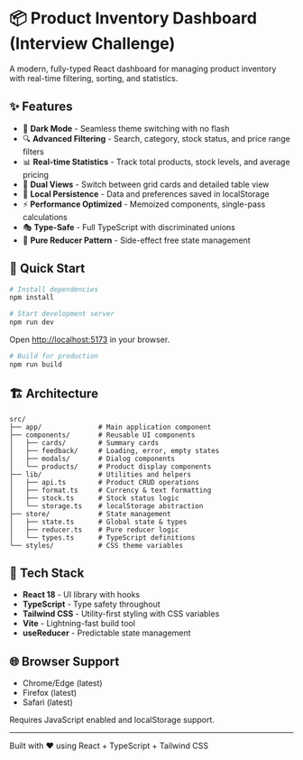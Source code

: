 # 📦 Product Inventory Dashboard (Interview Challenge)

A modern, fully-typed React dashboard for managing product inventory with real-time filtering, sorting, and statistics.

## ✨ Features

- 🎨 **Dark Mode** - Seamless theme switching with no flash
- 🔍 **Advanced Filtering** - Search, category, stock status, and price range filters
- 📊 **Real-time Statistics** - Track total products, stock levels, and average pricing
- 🎯 **Dual Views** - Switch between grid cards and detailed table view
- 💾 **Local Persistence** - Data and preferences saved in localStorage
- ⚡ **Performance Optimized** - Memoized components, single-pass calculations
- 🎭 **Type-Safe** - Full TypeScript with discriminated unions
- 🎯 **Pure Reducer Pattern** - Side-effect free state management

## 🚀 Quick Start

```bash
# Install dependencies
npm install

# Start development server
npm run dev
```

Open [http://localhost:5173](http://localhost:5173) in your browser.

```bash
# Build for production
npm run build
```

## 🏗️ Architecture

```
src/
├── app/              # Main application component
├── components/       # Reusable UI components
│   ├── cards/        # Summary cards
│   ├── feedback/     # Loading, error, empty states
│   ├── modals/       # Dialog components
│   └── products/     # Product display components
├── lib/              # Utilities and helpers
│   ├── api.ts        # Product CRUD operations
│   ├── format.ts     # Currency & text formatting
│   ├── stock.ts      # Stock status logic
│   └── storage.ts    # localStorage abstraction
├── store/            # State management
│   ├── state.ts      # Global state & types
│   ├── reducer.ts    # Pure reducer logic
│   └── types.ts      # TypeScript definitions
└── styles/           # CSS theme variables
```

## 🎯 Tech Stack

- **React 18** - UI library with hooks
- **TypeScript** - Type safety throughout
- **Tailwind CSS** - Utility-first styling with CSS variables
- **Vite** - Lightning-fast build tool
- **useReducer** - Predictable state management


## 🌐 Browser Support

- Chrome/Edge (latest)
- Firefox (latest)
- Safari (latest)

Requires JavaScript enabled and localStorage support.

---

Built with ❤️ using React + TypeScript + Tailwind CSS
